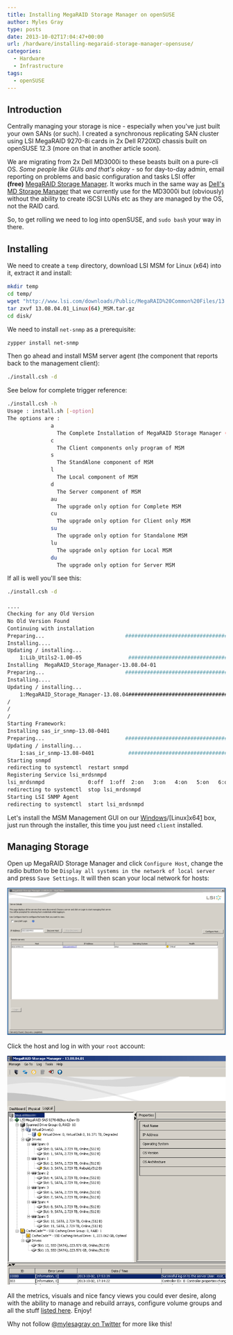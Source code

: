 ```yaml
---
title: Installing MegaRAID Storage Manager on openSUSE
author: Myles Gray
type: posts
date: 2013-10-02T17:04:47+00:00
url: /hardware/installing-megaraid-storage-manager-opensuse/
categories:
  - Hardware
  - Infrastructure
tags:
  - openSUSE
---
```


## Introduction

Centrally managing your storage is nice - especially when you've just built your own SANs (or such). I created a synchronous replicating SAN cluster using LSI MegaRAID 9270-8i cards in 2x Dell R720XD chassis built on openSUSE 12.3 (more on that in another article soon).

We are migrating from 2x Dell MD3000i to these beasts built on a pure-cli OS. _Some people like GUIs and that's okay_ - so for day-to-day admin, email reporting on problems and basic configuration and tasks LSI offer **(free)** [MegaRAID Storage Manager][1]. It works much in the same way as [Dell's MD Storage Manager][2] that we currently use for the MD3000i but (obviously) without the ability to create iSCSI LUNs etc as they are managed by the OS, not the RAID card.

So, to get rolling we need to log into openSUSE, and `sudo bash` your way in there.

## Installing

We need to create a `temp` directory, download LSI MSM for Linux (x64) into it, extract it and install:

```bash
mkdir temp
cd temp/
wget "http://www.lsi.com/downloads/Public/MegaRAID%20Common%20Files/13.08.04.01_Linux(64)_MSM.tar.gz"
tar zxvf 13.08.04.01_Linux(64)_MSM.tar.gz
cd disk/
```

We need to install `net-snmp` as a prerequisite:

```bash
zypper install net-snmp
```

Then go ahead and install MSM server agent (the component that reports back to the management client):

```bash
./install.csh -d
```

See below for complete trigger reference:

```bash
./install.csh -h
Usage : install.sh [-option]
The options are :
              a
                The Complete Installation of MegaRAID Storage Manager (MSM) 
              c
                The Client components only program of MSM
              s
                The StandAlone component of MSM
              l
                The Local component of MSM
              d
                The Server component of MSM
              au
                The upgrade only option for Complete MSM
              cu
                The upgrade only option for Client only MSM
              su
                The upgrade only option for Standalone MSM
              lu
                The upgrade only option for Local MSM
              du
                The upgrade only option for Server MSM
```

If all is well you'll see this:

```bash
./install.csh -d

....
Checking for any Old Version
No Old Version Found
Continuing with installation
Preparing...                          ################################# [100%]
Installing....
Updating / installing...
    1:Lib_Utils2-1.00-05               ################################# [100%]
Installing  MegaRAID_Storage_Manager-13.08.04-01
Preparing...                          ################################# [100%]
Installing....
Updating / installing...
    1:MegaRAID_Storage_Manager-13.08.04################################# [100%]
/
/
/
Starting Framework: 
Installing sas_ir_snmp-13.08-0401
Preparing...                          ################################# [100%]
Updating / installing...
    1:sas_ir_snmp-13.08-0401           ################################# [100%]
Starting snmpd
redirecting to systemctl  restart snmpd
Registering Service lsi_mrdsnmpd
lsi_mrdsnmpd              0:off  1:off  2:on   3:on   4:on   5:on   6:off
redirecting to systemctl  stop lsi_mrdsnmpd
Starting LSI SNMP Agent
redirecting to systemctl  start lsi_mrdsnmpd
```

Let's install the MSM Management GUI on our [Windows][3]/[Linux]x64[1] box, just run through the installer, this time you just need `client` installed.

## Managing Storage

Open up MegaRAID Storage Manager and click `Configure Host`, change the radio button to be `Display all systems in the network of local server` and press `Save Settings`. It will then scan your local network for hosts:

![Adding hosts][4]

Click the host and log in with your `root` account:

![Managing storage][5]

All the metrics, visuals and nice fancy views you could ever desire, along with the ability to manage and rebuild arrays, configure volume groups and all the stuff [listed here][6]. Enjoy!

Why not follow [@mylesagray on Twitter][7] for more like this!

 [1]: https://docs.broadcom.com/docs/17.05.02.01_MSM_Linux-x64.zip
 [2]: https://www.dell.com/support/home/en-uk/drivers/DriversDetails?driverId=6H9V3
 [3]: https://docs.broadcom.com/docs/17.05.02.01_MSM_Windows.zip
 [4]: images/Screen-Shot-2013-10-02-at-17.47.19.png
 [5]: images/Screen-Shot-2013-10-02-at-17.54.46.png
 [6]: https://docs.broadcom.com/doc/12353341
 [7]: https://twitter.com/mylesagray
